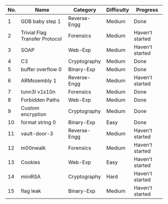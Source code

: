 
| No. | Name                           | Category     | Difficulty | Progress        |
| --- | ------------------------------ | ------------ | ---------- | --------------- |
| 1   | GDB baby step 1                | Reverse-Engg | Medium     | Done |
| 2   | Trivial Flag Transfer Protocol | Forensics    | Medium     | Haven't started |
| 3   | SOAP                           | Web-Exp      | Medium     | Haven't started |
| 4   | C3                             | Cryptography | Medium     | Done            |
| 5   | buffer overflow 0              | Binary-Exp   | Medium     | Done |
| 6   | ARMssembly 1                   | Reverse-Engg | Medium     | Haven't started |
| 7   | tunn3l v1s10n                  | Forensics    | Medium     | Done |
| 8   | Forbidden Paths                | Web-Exp      | Medium     | Done |
| 9   | Custom encryption              | Cryptography | Medium     | Done           |
| 10  | format string 0                | Binary-Exp   | Easy       | Done |
| 11  | vault-door-3                   | Reverse-Engg | Medium     | Haven't started |
| 12  | m00nwalk                       | Forensics    | Medium     | Haven't started |
| 13  | Cookies                        | Web-Exp      | Easy       | Haven't started |
| 14  | miniRSA                        | Cryptography | Hard       | Haven't started |
| 15  | flag leak                      | Binary-Exp   | Medium     | Haven't started |
